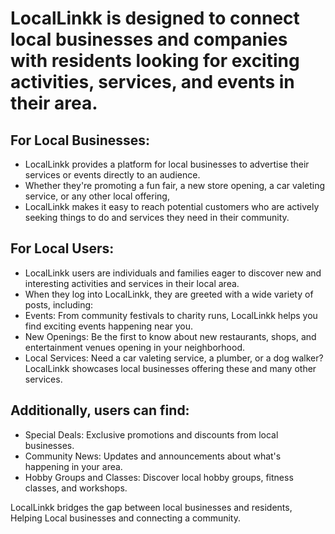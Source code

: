 # LocalLinkk is designed to connect local businesses and companies with residents looking for exciting activities, services, and events in their area.

## For Local Businesses:
- LocalLinkk provides a platform for local businesses to advertise their services or events directly to an audience. 
- Whether they're promoting a fun fair, a new store opening, a car valeting service, or any other local offering, 
- LocalLinkk makes it easy to reach potential customers who are actively seeking things to do and services they need in their community.

## For Local Users:
- LocalLinkk users are individuals and families eager to discover new and interesting activities and services in their local area.
- When they log into LocalLinkk, they are greeted with a wide variety of posts, including:
- Events: From community festivals to charity runs, LocalLinkk helps you find exciting events happening near you.
- New Openings: Be the first to know about new restaurants, shops, and entertainment venues opening in your neighborhood.
- Local Services: Need a car valeting service, a plumber, or a dog walker? LocalLinkk showcases local businesses offering these and many other services.

## Additionally, users can find:
- Special Deals: Exclusive promotions and discounts from local businesses.
- Community News: Updates and announcements about what's happening in your area.
- Hobby Groups and Classes: Discover local hobby groups, fitness classes, and workshops.

LocalLinkk bridges the gap between local businesses and residents, Helping Local businesses and connecting a community.
